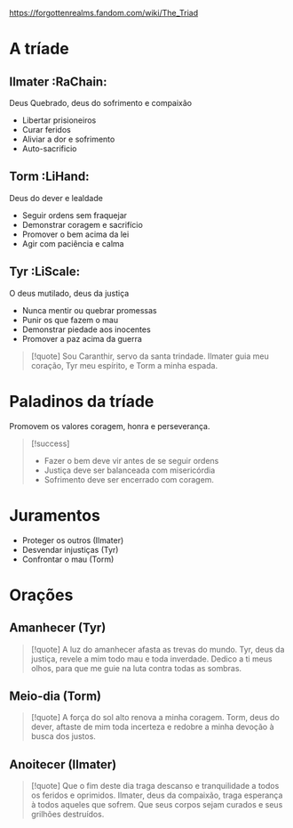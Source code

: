 https://forgottenrealms.fandom.com/wiki/The_Triad
# A tríade
## **Ilmater** :RaChain:
Deus Quebrado, deus do sofrimento e compaixão
  - Libertar prisioneiros
  - Curar feridos
  - Aliviar a dor e sofrimento
  - Auto-sacrificio 
## **Torm** :LiHand:
Deus do dever e lealdade
   - Seguir ordens sem fraquejar
   - Demonstrar coragem e sacrifício
   - Promover o bem acima da lei
   - Agir com paciência e calma
## **Tyr** :LiScale:
O deus mutilado, deus da justiça
   - Nunca mentir ou quebrar promessas
   - Punir os que fazem o mau
   - Demonstrar piedade aos inocentes
   - Promover a paz acima da guerra

> [!quote]
> Sou Caranthir, servo da santa trindade. Ilmater guia meu coração, Tyr meu espírito, e Torm a minha espada.

# Paladinos da tríade
Promovem os valores coragem, honra e perseverança.

> [!success]
> - Fazer o bem deve vir antes de se seguir ordens
> - Justiça deve ser balanceada com misericórdia
> - Sofrimento deve ser encerrado com coragem.

# Juramentos
- Proteger os outros (Ilmater)
- Desvendar injustiças (Tyr)
- Confrontar o mau (Torm)

# Orações
## Amanhecer (Tyr)
> [!quote]
> A luz do amanhecer afasta as trevas do mundo. Tyr, deus da justiça, revele a mim todo mau e toda inverdade. Dedico a ti meus olhos, para que me guie na luta contra todas as sombras.
## Meio-dia (Torm)
> [!quote]
> A força do sol alto renova a minha coragem. Torm, deus do dever, aftaste de mim toda incerteza e redobre a minha devoção à busca dos justos.
## Anoitecer (Ilmater)
> [!quote]
> Que o fim deste dia traga descanso e tranquilidade a todos os feridos e oprimidos. Ilmater, deus da compaixão, traga esperança à todos aqueles que sofrem. Que seus corpos sejam curados e seus grilhões destruídos. 


